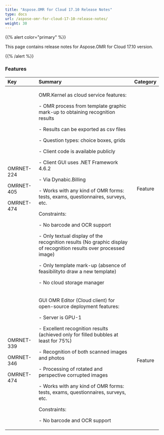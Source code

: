 ```yaml
---
title: "Aspose.OMR for Cloud 17.10 Release Notes"
type: docs
url: /aspose-omr-for-cloud-17-10-release-notes/
weight: 30
---
```


{{% alert color="primary" %}} 

This page contains release notes for Aspose.OMR for Cloud 17.10 version.

{{% /alert %}} 
### **Features**

|**Key**|**Summary**|**Category**|
| :- | :- | :- |
|<p>OMRNET-224</p><p>OMRNET-405</p><p>OMRNET-474</p>|<p>OMR.Kernel as cloud service features:</p><p>- OMR process from template graphic mark-up to obtaining recognition results</p><p>- Results can be exported as csv files</p><p>- Question types: choice boxes, grids</p><p>- Client code is available publicly</p><p>- Client GUI uses .NET Framework 4.6.2</p><p>- Via Dynabic.Billing</p><p>- Works with any kind of OMR forms: tests, exams, questionnaires, surveys, etc.</p><p>Constraints:</p><p>- No barcode and OCR support</p><p>- Only textual display of the recognition results (No graphic display of recognition results over processed image)</p><p>- Only template mark-up (absence of feasibilityto draw a new template)</p><p>- No cloud storage manager</p>|` `Feature|
|<p>OMRNET-339</p><p>OMRNET-346</p><p>OMRNET-474</p>|<p>GUI OMR Editor (Cloud client) for open-source deployment features:</p><p>- Server is GPU-1</p><p>- Excellent recognition results (achieved only for filled bubbles at least for 75%)</p><p>- Recognition of both scanned images and photos</p><p>- Processing of rotated and perspective corrupted images</p><p>- Works with any kind of OMR forms: tests, exams, questionnaires, surveys, etc.</p><p>Constraints:</p><p>- No barcode and OCR support</p>|` `Feature|

